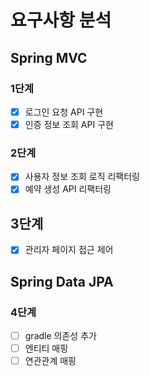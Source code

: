 # 요구사항 분석
## Spring MVC
### 1단계
- [x] 로그인 요청 API 구현
- [x] 인증 정보 조회 API 구현

### 2단계
- [x] 사용자 정보 조회 로직 리팩터링
- [x] 예약 생성 API 리팩터링

## 3단계
- [x] 관리자 페이지 접근 제어

## Spring Data JPA
### 4단계
- [ ] gradle 의존성 추가
- [ ] 엔티티 매핑
- [ ] 연관관계 매핑